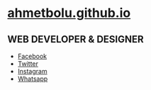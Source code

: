 # <a href="https://ahmetbolu.github.io" target="_blank">ahmetbolu.github.io</a>

## WEB DEVELOPER & DESIGNER

<ul class="icons">
<li><a href="https://www.facebook.com/abits" rel="noopener noreferrer" target="_blank" class="fa-facebook">Facebook</a></li>
<li><a href="https://twitter.com/ahmtbolu" rel="noopener noreferrer" target="_blank" class="fa-twitter">Twitter</a></li>
<li><a href="https://www.instagram.com/ahmetbolu/" rel="noopener noreferrer" target="_blank" class="fa-instagram">Instagram</a></li>
<li><a href="https://wa.me/905556464946" rel="noopener noreferrer" target="_blank" class="fa-whatsapp">Whatsapp</a></li>
</ul>

